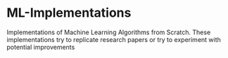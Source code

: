 # ML-Implementations
Implementations of Machine Learning Algorithms from Scratch. These implementations try to replicate research papers or try to experiment with potential improvements

